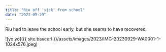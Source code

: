 ```yaml
---
title: "Riu off 'sick' from school"
date: "2023-09-29"
---
```


Riu had to leave the school early, but she seems to have recovered.

![yo yo]({{ site.baseurl }}/assets/images/2023/IMG-20230929-WA0001-1-1024x576.jpeg)
